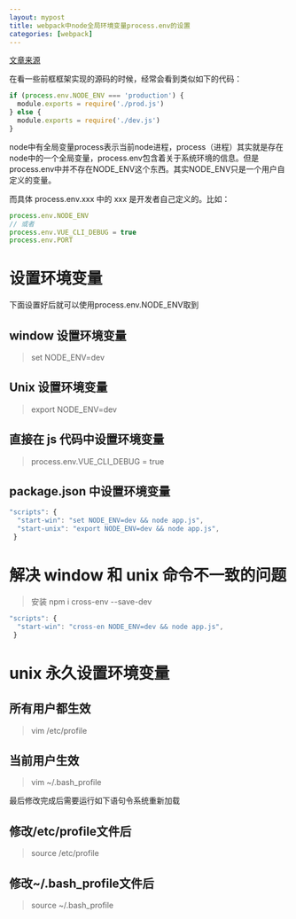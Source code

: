 ```yaml
---
layout: mypost
title: webpack中node全局环境变量process.env的设置
categories: [webpack]
---
```


[文章来源](https://blog.csdn.net/greekmrzzj/article/details/83270543)


在看一些前框框架实现的源码的时候，经常会看到类似如下的代码：

```js
if (process.env.NODE_ENV === 'production') {
  module.exports = require('./prod.js')
} else {
  module.exports = require('./dev.js')
}
```

node中有全局变量process表示当前node进程，process（进程）其实就是存在node中的一个全局变量，process.env包含着关于系统环境的信息。但是process.env中并不存在NODE_ENV这个东西。其实NODE_ENV只是一个用户自定义的变量。

而具体 process.env.xxx 中的 xxx 是开发者自己定义的。比如：

```js
process.env.NODE_ENV
// 或者
process.env.VUE_CLI_DEBUG = true
process.env.PORT
```

# 设置环境变量

下面设置好后就可以使用process.env.NODE_ENV取到

## window 设置环境变量

> set NODE_ENV=dev

## Unix 设置环境变量

> export NODE_ENV=dev

## 直接在 js 代码中设置环境变量

> process.env.VUE_CLI_DEBUG = true

## package.json 中设置环境变量

```js
"scripts": {
  "start-win": "set NODE_ENV=dev && node app.js",
  "start-unix": "export NODE_ENV=dev && node app.js",
 }
```

# 解决 window 和 unix 命令不一致的问题

> 安装 npm i cross-env --save-dev

```js
"scripts": {
  "start-win": "cross-en NODE_ENV=dev && node app.js",
 }
```

# unix 永久设置环境变量

## 所有用户都生效

> vim /etc/profile

## 当前用户生效

> vim ~/.bash_profile

最后修改完成后需要运行如下语句令系统重新加载

## 修改/etc/profile文件后

> source /etc/profile

## 修改~/.bash_profile文件后

> source ~/.bash_profile
